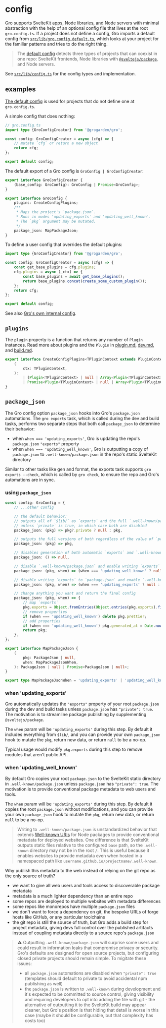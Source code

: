 # config

Gro supports SvelteKit apps, Node libraries, and Node servers with minimal abstraction
with the help of an optional config file that lives at the root `gro.config.ts`.
If a project does not define a config, Gro imports a default config from
[`src/lib/gro.config.default.ts`](/src/lib/gro.config.default.ts),
which looks at your project for the familiar patterns and tries to do the right thing.

> The [default config](/src/lib/gro.config.default.ts)
> detects three types of projects that can coexist in one repo:
> SvelteKit frontends,
> Node libraries with [`@sveltejs/package`](https://kit.svelte.dev/docs/packaging),
> and Node servers.

See [`src/lib/config.ts`](/src/lib/config.ts) for the config types and implementation.

## examples

[The default config](/src/lib/gro.config.default.ts)
is used for projects that do not define one at `gro.config.ts`.

A simple config that does nothing:

```ts
// gro.config.ts
import type {GroConfigCreator} from '@grogarden/gro';

const config: GroConfigCreator = async (cfg) => {
	// mutate `cfg` or return a new object
	return cfg;
};

export default config;
```

The default export of a Gro config is `GroConfig | GroConfigCreator`:

```ts
export interface GroConfigCreator {
	(base_config: GroConfig): GroConfig | Promise<GroConfig>;
}

export interface GroConfig {
	plugins: CreateConfigPlugins;
	/**
	 * Maps the project's `package.json`.
	 * Runs in modes 'updating_exports' and 'updating_well_known'.
	 * The `pkg` argument may be mutated.
	 */
	package_json: MapPackageJson;
}
```

To define a user config that overrides the default plugins:

```ts
import type {GroConfigCreator} from '@grogarden/gro';

const config: GroConfigCreator = async (cfg) => {
	const get_base_plugins = cfg.plugins;
	cfg.plugins = async (_ctx) => {
		const base_plugins = await get_base_plugins();
		return base_plugins.concat(create_some_custom_plugin());
	};
	return cfg;
};

export default config;
```

See also [Gro's own internal config](/gro.config.ts).

## `plugins`

The `plugin` property is a function that returns any number of `Plugin` instances.
Read more about plugins and the `Plugin` in
[plugin.md](plugin.md), [dev.md](dev.md#plugin), and [build.md](build.md#plugin).

```ts
export interface CreateConfigPlugins<TPluginContext extends PluginContext = PluginContext> {
	(
		ctx: TPluginContext,
	):
		| (Plugin<TPluginContext> | null | Array<Plugin<TPluginContext> | null>)
		| Promise<Plugin<TPluginContext> | null | Array<Plugin<TPluginContext> | null>>;
}
```

## `package_json`

The Gro config option `package_json` hooks into Gro's `package.json` automations.
The `gro exports` task, which is called during the dev and build tasks,
performs two separate steps that both call `package_json` to determine their behavior:

- when `when === 'updating_exports'`, Gro is updating the repo's `package.json` `"exports"` property
- when `when === 'updating_well_known'`, Gro is outputting a copy of `package.json`
  to `.well-known/package.json` in the repo's static SvelteKit directory

Similar to other tasks like gen and format, the exports task supports `gro exports --check`,
which is called by `gro check`, to ensure the repo and Gro's automations are in sync.

### using `package_json`

```ts
const config: GroConfig = {
	// ...other config

	// the default behavior:
	// outputs all of `$lib/` as `exports` and the full `.well-known/package.json`,
	// unless `private` is true, in which case both are disabled
	package_json: (pkg) => pkg?.private ? null : pkg,

	// outputs the full versions of both regardless of the value of `private`
	package_json: (pkg) => pkg,

	// disables generation of both automatic `exports` and `.well-known/package.json`
	package_json: () => null,

	// disable `.well-known/package.json` and enable writing `exports` to `package.json`
	package_json: (pkg, when) => (when === 'updating_well_known' ? null : pkg),

	// disable writing `exports` to `package.json` and enable `.well-known/package.json`
	package_json: (pkg, when) => (when === 'updating_exports' ? null : pkg),

	// change anything you want and return the final config
	package_json: (pkg, when) => {
		// map `exports`
		pkg.exports = Object.fromEntries(Object.entries(pkg.exports).filter(/* ... */));
		// remove properties
		if (when === 'updating_well_known') delete pkg.prettier;
		// add properties
		if (when === 'updating_well_known') pkg.generated_at = Date.now();
		return pkg;
	},
};

export interface MapPackageJson {
	(
		pkg: PackageJson | null,
		when: MapPackageJsonWhen,
	): PackageJson | null | Promise<PackageJson | null>;
}

export type MapPackageJsonWhen = 'updating_exports' | 'updating_well_known';
```

### when 'updating_exports'

Gro automatically updates the `"exports"` property of your root `package.json`
during the dev and build tasks unless `package.json` has `"private": true`.
The motivation is to streamline package publishing by supplementing `@sveltejs/package`.

The `when` param will be `'updating_exports'` during this step.
By default it includes everything from `$lib/`,
and you can provide your own `package_json` hook to
mutate the `pkg`, return new data, or return `null` to be a no-op.

Typical usage would modify `pkg.exports` during this step to
remove modules that aren't public API.

### when 'updating_well_known'

By default Gro copies your root `package.json`
to the SvelteKit static directory in `.well-known/package.json`
unless `package.json` has `"private": true`.
The motivation is to provide conventional package metadata to web users and tools.

The `when` param will be `'updating_exports'` during this step.
By default it copies the root `package.json` without modifications,
and you can provide your own `package_json` hook to
mutate the `pkg`, return new data, or return `null` to be a no-op.

> Writing to `.well-known/package.json` is unstandardized behavior that
> extends [Well-known URIs](https://wikipedia.org/wiki/Well-known_URIs) for Node packages
> to provide conventional metadata for deployed websites.
> One difference is that SvelteKit outputs static files relative to the configured `base` path,
> so the `.well-known` directory may not be in the root `/`.
> This is useful because it enables websites to provide metadata even when hosted in a namespaced
> path like `username.github.io/projectname/.well-known`.

Why publish this metadata to the web instead of relying on the git repo as the only source of truth?

- we want to give all web users and tools access to discoverable package metadata
- metadata is a much lighter dependency than an entire repo
- some repos are deployed to multiple websites with metadata differences
- some repos like monorepos have multiple `package.json` files
- we don't want to force a dependency on git, the bespoke URLs of forge hosts like GitHub,
  or any particular toolchains
- the git repo is still the source of truth, but Gro adds a build step for project metadata,
  giving devs full control over the published artifacts
  instead of coupling metadata directly to a source repo's `package.json`

> ⚠️ Outputting `.well-known/package.json` will surprise some users
> and could result in information leaks that compromise privacy or security.
> Gro's defaults are designed for open source projects,
> but configuring closed private projects should remain simple.
> To migitate these issues:
>
> - all `package.json` automations are disabled when `"private": true`
>   (templates should default to private to avoid accidental npm publishing as well)
> - the `package.json` is written to `.well-known` during development
>   and it's expected to be committed to source control,
>   giving visibility and requiring developers to opt into adding the file with git -
>   the alternative of outputting it to the SvelteKit build may appear cleaner,
>   but Gro's position is that hiding that detail is worse in this case
>   (maybe it should be configurable, but that complexity has costs too)
